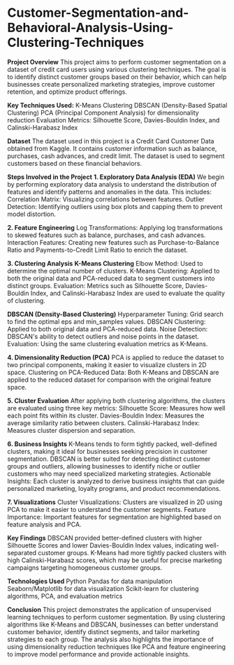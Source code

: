 # Customer-Segmentation-and-Behavioral-Analysis-Using-Clustering-Techniques

**Project Overview**
This project aims to perform customer segmentation on a dataset of credit card users using various clustering techniques. The goal is to identify distinct customer groups based on their behavior, which can help businesses create personalized marketing strategies, improve customer retention, and optimize product offerings.

**Key Techniques Used:**
K-Means Clustering
DBSCAN (Density-Based Spatial Clustering)
PCA (Principal Component Analysis) for dimensionality reduction
Evaluation Metrics: Silhouette Score, Davies-Bouldin Index, and Calinski-Harabasz Index

**Dataset**
The dataset used in this project is a Credit Card Customer Data obtained from Kaggle. It contains customer information such as balance, purchases, cash advances, and credit limit. The dataset is used to segment customers based on these financial behaviors.

**Steps Involved in the Project**
**1. Exploratory Data Analysis (EDA)**
We begin by performing exploratory data analysis to understand the distribution of features and identify patterns and anomalies in the data. This includes:
Correlation Matrix: Visualizing correlations between features.
Outlier Detection: Identifying outliers using box plots and capping them to prevent model distortion.


**2. Feature Engineering**
Log Transformations: Applying log transformations to skewed features such as balance, purchases, and cash advances.
Interaction Features: Creating new features such as Purchase-to-Balance Ratio and Payments-to-Credit Limit Ratio to enrich the dataset.


**3. Clustering Analysis**
**K-Means Clustering**
Elbow Method: Used to determine the optimal number of clusters.
K-Means Clustering: Applied to both the original data and PCA-reduced data to segment customers into distinct groups.
Evaluation: Metrics such as Silhouette Score, Davies-Bouldin Index, and Calinski-Harabasz Index are used to evaluate the quality of clustering.

**DBSCAN (Density-Based Clustering)**
Hyperparameter Tuning: Grid search to find the optimal eps and min_samples values.
DBSCAN Clustering: Applied to both original data and PCA-reduced data.
Noise Detection: DBSCAN's ability to detect outliers and noise points in the dataset.
Evaluation: Using the same clustering evaluation metrics as K-Means.

**4. Dimensionality Reduction (PCA)**
PCA is applied to reduce the dataset to two principal components, making it easier to visualize clusters in 2D space.
Clustering on PCA-Reduced Data: Both K-Means and DBSCAN are applied to the reduced dataset for comparison with the original feature space.

**5. Cluster Evaluation**
After applying both clustering algorithms, the clusters are evaluated using three key metrics:
Silhouette Score: Measures how well each point fits within its cluster.
Davies-Bouldin Index: Measures the average similarity ratio between clusters.
Calinski-Harabasz Index: Measures cluster dispersion and separation.

**6. Business Insights**
K-Means tends to form tightly packed, well-defined clusters, making it ideal for businesses seeking precision in customer segmentation.
DBSCAN is better suited for detecting distinct customer groups and outliers, allowing businesses to identify niche or outlier customers who may need specialized marketing strategies.
Actionable Insights: Each cluster is analyzed to derive business insights that can guide personalized marketing, loyalty programs, and product recommendations.


**7. Visualizations**
Cluster Visualizations: Clusters are visualized in 2D using PCA to make it easier to understand the customer segments.
Feature Importance: Important features for segmentation are highlighted based on feature analysis and PCA.


**Key Findings**
DBSCAN provided better-defined clusters with higher Silhouette Scores and lower Davies-Bouldin Index values, indicating well-separated customer groups.
K-Means had more tightly packed clusters with high Calinski-Harabasz scores, which may be useful for precise marketing campaigns targeting homogeneous customer groups.

**Technologies Used**
Python
Pandas for data manipulation
Seaborn/Matplotlib for data visualization
Scikit-learn for clustering algorithms, PCA, and evaluation metrics


**Conclusion**
This project demonstrates the application of unsupervised learning techniques to perform customer segmentation. By using clustering algorithms like K-Means and DBSCAN, businesses can better understand customer behavior, identify distinct segments, and tailor marketing strategies to each group. The analysis also highlights the importance of using dimensionality reduction techniques like PCA and feature engineering to improve model performance and provide actionable insights.

